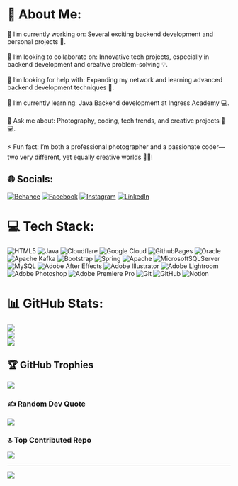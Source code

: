 # 💫 About Me:
🔭 I’m currently working on: Several exciting backend development and personal projects 🚀.<br><br>👯 I’m looking to collaborate on: Innovative tech projects, especially in backend development and creative problem-solving 💡.<br><br>🤝 I’m looking for help with: Expanding my network and learning advanced backend development techniques 🤖.<br><br>🌱 I’m currently learning: Java Backend development at Ingress Academy 💻.<br><br>💬 Ask me about: Photography, coding, tech trends, and creative projects 📸💻.<br><br>⚡ Fun fact: I’m both a professional photographer and a passionate coder—two very different, yet equally creative worlds 🎨🤓!


## 🌐 Socials:
[![Behance](https://img.shields.io/badge/Behance-1769ff?logo=behance&logoColor=white)](https://behance.net/-) [![Facebook](https://img.shields.io/badge/Facebook-%231877F2.svg?logo=Facebook&logoColor=white)](https://facebook.com/ziya987654) [![Instagram](https://img.shields.io/badge/Instagram-%23E4405F.svg?logo=Instagram&logoColor=white)](https://instagram.com/theasgarli) [![LinkedIn](https://img.shields.io/badge/LinkedIn-%230077B5.svg?logo=linkedin&logoColor=white)](https://linkedin.com/in/ziya-asgerli) 

# 💻 Tech Stack:
![HTML5](https://img.shields.io/badge/html5-%23E34F26.svg?style=flat&logo=html5&logoColor=white) ![Java](https://img.shields.io/badge/java-%23ED8B00.svg?style=flat&logo=openjdk&logoColor=white) ![Cloudflare](https://img.shields.io/badge/Cloudflare-F38020?style=flat&logo=Cloudflare&logoColor=white) ![Google Cloud](https://img.shields.io/badge/GoogleCloud-%234285F4.svg?style=flat&logo=google-cloud&logoColor=white) ![GithubPages](https://img.shields.io/badge/github%20pages-121013?style=flat&logo=github&logoColor=white) ![Oracle](https://img.shields.io/badge/Oracle-F80000?style=flat&logo=oracle&logoColor=white) ![Apache Kafka](https://img.shields.io/badge/Apache%20Kafka-000?style=flat&logo=apachekafka) ![Bootstrap](https://img.shields.io/badge/bootstrap-%238511FA.svg?style=flat&logo=bootstrap&logoColor=white) ![Spring](https://img.shields.io/badge/spring-%236DB33F.svg?style=flat&logo=spring&logoColor=white) ![Apache](https://img.shields.io/badge/apache-%23D42029.svg?style=flat&logo=apache&logoColor=white) ![MicrosoftSQLServer](https://img.shields.io/badge/Microsoft%20SQL%20Server-CC2927?style=flat&logo=microsoft%20sql%20server&logoColor=white) ![MySQL](https://img.shields.io/badge/mysql-4479A1.svg?style=flat&logo=mysql&logoColor=white) ![Adobe After Effects](https://img.shields.io/badge/Adobe%20After%20Effects-9999FF.svg?style=flat&logo=Adobe%20After%20Effects&logoColor=white) ![Adobe Illustrator](https://img.shields.io/badge/adobe%20illustrator-%23FF9A00.svg?style=flat&logo=adobe%20illustrator&logoColor=white) ![Adobe Lightroom](https://img.shields.io/badge/Adobe%20Lightroom-31A8FF.svg?style=flat&logo=Adobe%20Lightroom&logoColor=white) ![Adobe Photoshop](https://img.shields.io/badge/adobe%20photoshop-%2331A8FF.svg?style=flat&logo=adobe%20photoshop&logoColor=white) ![Adobe Premiere Pro](https://img.shields.io/badge/Adobe%20Premiere%20Pro-9999FF.svg?style=flat&logo=Adobe%20Premiere%20Pro&logoColor=white) ![Git](https://img.shields.io/badge/git-%23F05033.svg?style=flat&logo=git&logoColor=white) ![GitHub](https://img.shields.io/badge/github-%23121011.svg?style=flat&logo=github&logoColor=white) ![Notion](https://img.shields.io/badge/Notion-%23000000.svg?style=flat&logo=notion&logoColor=white)
# 📊 GitHub Stats:
![](https://github-readme-stats.vercel.app/api?username=ZiyaAsgarli&theme=calm_pink&hide_border=false&include_all_commits=true&count_private=true)<br/>
![](https://github-readme-streak-stats.herokuapp.com/?user=ZiyaAsgarli&theme=calm_pink&hide_border=false)<br/>
![](https://github-readme-stats.vercel.app/api/top-langs/?username=ZiyaAsgarli&theme=calm_pink&hide_border=false&include_all_commits=true&count_private=true&layout=compact)

## 🏆 GitHub Trophies
![](https://github-profile-trophy.vercel.app/?username=ZiyaAsgarli&theme=radical&no-frame=false&no-bg=true&margin-w=4)

### ✍️ Random Dev Quote
![](https://quotes-github-readme.vercel.app/api?type=horizontal&theme=tokyonight)

### 🔝 Top Contributed Repo
![](https://github-contributor-stats.vercel.app/api?username=ZiyaAsgarli&limit=5&theme=swift&combine_all_yearly_contributions=true)

---
[![](https://visitcount.itsvg.in/api?id=ZiyaAsgarli&icon=7&color=7)](https://visitcount.itsvg.in)

<!-- Proudly created with GPRM ( https://gprm.itsvg.in ) -->

